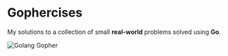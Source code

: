 # Gophercises
My solutions to a collection of small **real-world** problems solved using **Go**.

![Golang Gopher](https://github.com/user-attachments/assets/05dfaf96-b179-4da3-b843-d9ddb8c8c8a7)
